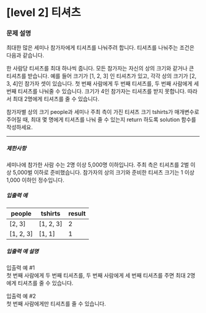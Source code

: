 # [level 2] 티셔츠

### 문제 설명
최대한 많은 세미나 참가자에게 티셔츠를 나눠주려 합니다. 티셔츠를 나눠주는 조건은 다음과 같습니다.

한 사람당 티셔츠를 최대 하나씩 줍니다.
모든 참가자는 자신의 상의 크기와 같거나 큰 티셔츠를 받습니다.
예를 들어 크기가 [1, 2, 3] 인 티셔츠가 있고, 각각 상의 크기가 [2, 3, 4]인 참가자 셋이 있습니다. 첫 번째 사람에게 두 번째 티셔츠를, 두 번째 사람에게 세 번째 티셔츠를 나눠줄 수 있습니다. 크기가 4인 참가자는 티셔츠를 받지 못합니다. 따라서 최대 2명에게 티셔츠를 줄 수 있습니다.

참가자별 상의 크기 people과 세미나 주최 측이 가진 티셔츠 크기 tshirts가 매개변수로 주어질 때, 최대 몇 명에게 티셔츠를 나눠 줄 수 있는지 return 하도록 solution 함수를 작성하세요.
<hr>

<h5>제한사항</h5>
세미나에 참가한 사람 수는 2명 이상 5,000명 이하입니다.
주최 측은 티셔츠를 2벌 이상 5,000벌 이하로 준비했습니다.
참가자의 상의 크기와 준비한 티셔츠 크기는 1 이상 1,000 이하인 정수입니다.

<h5>입출력 예</h5>
<table class="table">
<thead>
    <tr>
        <th>people</th>
        <th>tshirts</th>
        <th>result</th>
    </tr>
</thead>
<tbody>
    <tr>
        <td>[2, 3]</td>
        <td>[1, 2, 3]</td>
        <td>2</td>
    </tr>
    <tr>
        <td>[1, 2, 3]</td>
        <td>[1, 1]</td>
        <td>1</td>
    </tr>
</tbody>
</table>


<h5>입출력 예 설명</h5>

<p>입출력 예 #1<br>
첫 번째 사람에게 두 번째 티셔츠를, 두 번째 사람에게 세 번째 티셔츠를 주면 최대 2명에게 티셔츠를 줄 수 있습니다.</p>

<p>입출력 예 #2<br>
첫 번째 사람에게만 티셔츠를 줄 수 있습니다.</p>
